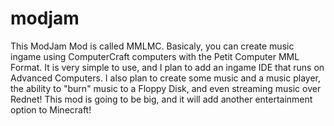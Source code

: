modjam
======
This ModJam Mod is called MMLMC. Basicaly, you can create music ingame using ComputerCraft computers with the Petit Computer MML Format. It is very simple to use, and I plan to add an ingame IDE that runs on Advanced Computers. I also plan to create some music and a music player, the ability to "burn" music to a Floppy Disk, and even streaming music over Rednet! This mod is going to be big, and it will add another entertainment option to Minecraft!

